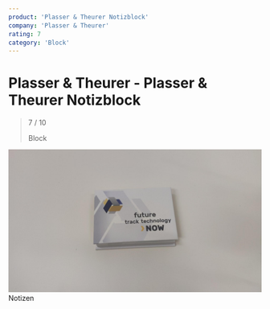 ```yaml
---
product: 'Plasser & Theurer Notizblock'
company: 'Plasser & Theurer'
rating: 7
category: 'Block'
---
```


# Plasser & Theurer  - Plasser & Theurer Notizblock
>
> 7 / 10
>
> Block

![Plasser & Theurer Notizblock](./assets/plasser-&-theurer--plasser-&-theurer-notizblock-1c87f3e9-79b8-4e82-ade2-f753363352b2.jpg)
Notizen
